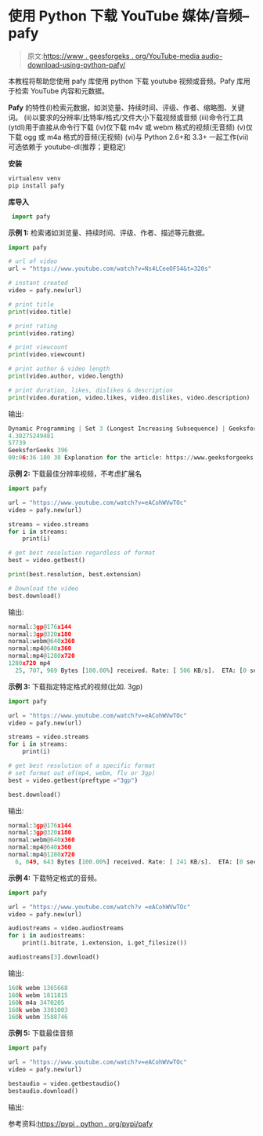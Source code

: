 # 使用 Python 下载 YouTube 媒体/音频–pafy

> 原文:[https://www . geesforgeks . org/YouTube-media audio-download-using-python-pafy/](https://www.geeksforgeeks.org/youtube-mediaaudio-download-using-python-pafy/)

本教程将帮助您使用 pafy 库使用 python 下载 youtube 视频或音频。Pafy 库用于检索 YouTube 内容和元数据。

**Pafy**
的特性(I)检索元数据，如浏览量、持续时间、评级、作者、缩略图、关键词。
(ii)以要求的分辨率/比特率/格式/文件大小下载视频或音频
(iii)命令行工具(ytdl)用于直接从命令行下载
(iv)仅下载 m4v 或 webm 格式的视频(无音频)
(v)仅下载 ogg 或 m4a 格式的音频(无视频)
(vi)与 Python 2.6+和 3.3+
一起工作(vii)可选依赖于 youtube-dl(推荐；更稳定)

**安装**

```py
virtualenv venv
pip install pafy

```

**库导入**

```py
 import pafy
```

**示例 1:**
检索诸如浏览量、持续时间、评级、作者、描述等元数据。

```py
import pafy

# url of video
url = "https://www.youtube.com/watch?v=Ns4LCeeOFS4&t=320s"

# instant created
video = pafy.new(url)

# print title
print(video.title)

# print rating
print(video.rating)

# print viewcount
print(video.viewcount)

# print author & video length
print(video.author, video.length)

# print duration, likes, dislikes & description
print(video.duration, video.likes, video.dislikes, video.description)
```

输出:

```py
Dynamic Programming | Set 3 (Longest Increasing Subsequence) | GeeksforGeeks
4.30275249481
57739
GeeksforGeeks 396
00:06:36 180 38 Explanation for the article: https://www.geeksforgeeks.org/dynamic-programming-set-3-longest-increasing-subsequence/

```

**示例 2:**
下载最佳分辨率视频，不考虑扩展名

```py
import pafy

url = "https://www.youtube.com/watch?v=eACohWVwTOc"
video = pafy.new(url)

streams = video.streams
for i in streams:
    print(i)

# get best resolution regardless of format
best = video.getbest()

print(best.resolution, best.extension)

# Download the video
best.download()
```

输出:

```py
normal:3gp@176x144
normal:3gp@320x180
normal:webm@640x360
normal:mp4@640x360
normal:mp4@1280x720
1280x720 mp4
  25, 707, 969 Bytes [100.00%] received. Rate: [ 506 KB/s].  ETA: [0 secs]  

```

**示例 3:**
下载指定特定格式的视频(比如. 3gp)

```py
import pafy

url = "https://www.youtube.com/watch?v=eACohWVwTOc"
video = pafy.new(url)

streams = video.streams
for i in streams:
    print(i)

# get best resolution of a specific format
# set format out of(mp4, webm, flv or 3gp)
best = video.getbest(preftype ="3gp")

best.download()
```

输出:

```py
normal:3gp@176x144
normal:3gp@320x180
normal:webm@640x360
normal:mp4@640x360
normal:mp4@1280x720
  6, 049, 643 Bytes [100.00%] received. Rate: [ 241 KB/s].  ETA: [0 secs]   

```

**示例 4:**
下载特定格式的音频。

```py
import pafy 

url = "https://www.youtube.com/watch?v =eACohWVwTOc"
video = pafy.new(url)

audiostreams = video.audiostreams
for i in audiostreams:
    print(i.bitrate, i.extension, i.get_filesize())

audiostreams[3].download()
```

输出:

```py
160k webm 1365668
160k webm 1811815
160k m4a 3470205
160k webm 3301003
160k webm 3588746

```

**示例 5:**
下载最佳音频

```py
import pafy 

url = "https://www.youtube.com/watch?v=eACohWVwTOc"
video = pafy.new(url)

bestaudio = video.getbestaudio()
bestaudio.download()
```

输出:

参考资料:[https://pypi . python . org/pypi/pafy](https://pypi.python.org/pypi/pafy)